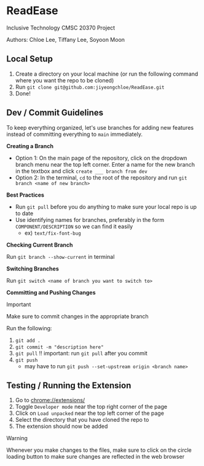 # ReadEase
Inclusive Technology CMSC 20370 Project

Authors: Chloe Lee, Tiffany Lee, Soyoon Moon

## Local Setup
1. Create a directory on your local machine (or run the following command where you want the repo to be cloned)
2. Run `git clone git@github.com:jiyeongchloe/ReadEase.git`
3. Done!

## Dev / Commit Guidelines
To keep everything organized, let's use branches for adding new features instead of committing everything to `main` immediately.

**Creating a Branch**
- Option 1: On the main page of the repository, click on the dropdown branch menu near the top left corner. Enter a name for the new branch in the textbox and click `create ___ branch from dev`
- Option 2: In the terminal, `cd` to the root of the repository and run `git branch <name of new branch>`

**Best Practices**
- Run `git pull` before you do anything to make sure your local repo is up to date
- Use identifying names for branches, preferably in the form `COMPONENT/DESCRIPTION` so we can find it easily
    - ex) `text/fix-font-bug`

**Checking Current Branch**

Run `git branch --show-current` in terminal

**Switching Branches**

Run `git switch <name of branch you want to switch to>`

**Committing and Pushing Changes**

> [!IMPORTANT] 
> Make sure to commit changes in the appropriate branch

Run the following:
1. `git add .`
2. `git commit -m "description here"`
3. `git pull` !! important: run `git pull` after you commit
4. `git push`
    - may have to run `git push --set-upstream origin <branch name>`

## Testing / Running the Extension
1. Go to <chrome://extensions/>
2. Toggle `Developer mode` near the top right corner of the page
3. Click on `Load unpacked` near the top left corner of the page
4. Select the directory that you have cloned the repo to
5. The extension should now be added

> [!WARNING] 
> Whenever you make changes to the files, make sure to click on the circle loading button to make sure changes are reflected in the web browser

